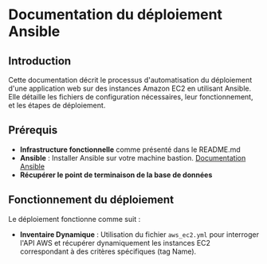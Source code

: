 # Documentation du déploiement Ansible

## Introduction

Cette documentation décrit le processus d'automatisation du déploiement d'une application web sur des instances Amazon EC2 en utilisant Ansible. Elle détaille les fichiers de configuration nécessaires, leur fonctionnement, et les étapes de déploiement.

## Prérequis

- **Infrastructure fonctionnelle** comme présenté dans le README.md
- **Ansible** : Installer Ansible sur votre machine bastion. [Documentation Ansible](https://docs.ansible.com/ansible/latest/installation_guide/index.html)
- **Récupérer le point de terminaison de la base de données**

## Fonctionnement du déploiement

Le déploiement fonctionne comme suit :

- **Inventaire Dynamique** : Utilisation du fichier `aws_ec2.yml` pour interroger l'API AWS et récupérer dynamiquement les instances EC2 correspondant à des critères spécifiques (tag Name).
